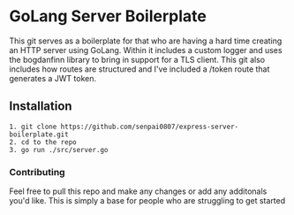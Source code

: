 # GoLang Server Boilerplate
This git serves as a boilerplate for that who are having a hard time creating an HTTP server using GoLang. Within it includes a custom logger and uses the bogdanfinn library to bring in support for a TLS client. This git also includes how routes are structured and I've included a /token route that generates a JWT token.

## Installation
```
1. git clone https://github.com/senpai0807/express-server-boilerplate.git
2. cd to the repo
3. go run ./src/server.go
```

### Contributing
Feel free to pull this repo and make any changes or add any additonals you'd like. This is simply a base for people who are struggling to get started
